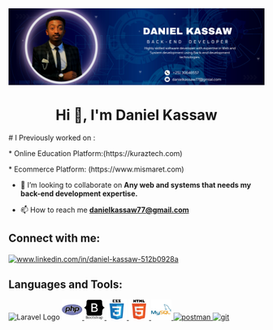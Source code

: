 <img src="https://github.com/Danielkassaw/Danielkassaw/blob/main/Navy%20And%20White%20Geometric%20Technology%20%20LinkedIn%20Banner%20(1).png" alt="LinkedIn Banner" />

<h1 align="center">Hi 👋, I'm Daniel Kassaw</h1>
# I Previously worked on :
<p>* Online Education Platform:(https://kuraztech.com)</p>
<p></p>* Ecommerce Platform: (https://www.mismaret.com)</p>

- 👯 I’m looking to collaborate on **Any web and systems that needs my back-end development expertise.**

- 📫 How to reach me **danielkassaw77@gmail.com**

## Connect with me:
<p align="left">
<a href="https://linkedin.com/in/www.linkedin.com/in/daniel-kassaw-512b0928a" target="blank"><img align="center" src="https://raw.githubusercontent.com/rahuldkjain/github-profile-readme-generator/master/src/images/icons/Social/linked-in-alt.svg" alt="www.linkedin.com/in/daniel-kassaw-512b0928a" height="30" width="40" /></a>
</p>

## Languages and Tools:
<p><img src="https://laravel.com/img/logomark.min.svg" alt="Laravel Logo" height="40" width="40"/> <a href="https://www.php.net" target="_blank" rel="noreferrer"> <img src="https://raw.githubusercontent.com/devicons/devicon/master/icons/php/php-original.svg" alt="php" width="40" height="40"/> </a>
 <a href="https://getbootstrap.com" target="_blank" rel="noreferrer"> <img src="https://raw.githubusercontent.com/devicons/devicon/master/icons/bootstrap/bootstrap-plain-wordmark.svg" alt="bootstrap" width="40" height="40"/> </a> <a href="https://www.w3schools.com/css/" target="_blank" rel="noreferrer"> <img src="https://raw.githubusercontent.com/devicons/devicon/master/icons/css3/css3-original-wordmark.svg" alt="css3" width="40" height="40"/> </a>   </a> <a href="https://www.w3.org/html/" target="_blank" rel="noreferrer"> <img src="https://raw.githubusercontent.com/devicons/devicon/master/icons/html5/html5-original-wordmark.svg" alt="html5" width="40" height="40"/> </a> <a href="https://www.mysql.com/" target="_blank" rel="noreferrer"> <img src="https://raw.githubusercontent.com/devicons/devicon/master/icons/mysql/mysql-original-wordmark.svg" alt="mysql" width="40" height="40"/> </a>
<a href="https://postman.com" target="_blank" rel="noreferrer"> <img src="https://www.vectorlogo.zone/logos/getpostman/getpostman-icon.svg" alt="postman" width="40" height="40"/> </a><a href="https://git-scm.com/" target="_blank" rel="noreferrer"><img src="https://www.vectorlogo.zone/logos/git-scm/git-scm-icon.svg" alt="git" width="40" height="40"/> </p>
